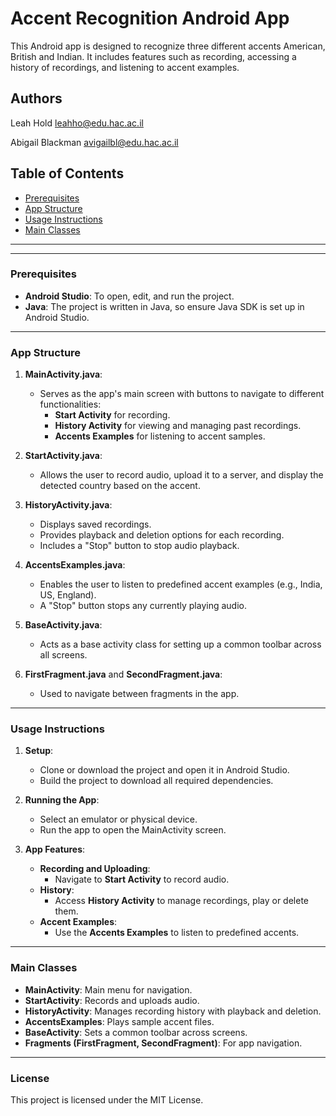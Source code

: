 # Accent Recognition Android App

This Android app is designed to recognize three different accents American, British and Indian. It includes features such as recording, accessing a history of recordings, and listening to accent examples.
## Authors
Leah Hold leahho@edu.hac.ac.il 

Abigail Blackman avigailbl@edu.hac.ac.il
## Table of Contents
- [Prerequisites](#prerequisites)
- [App Structure](#app-structure)
- [Usage Instructions](#usage-instructions)
- [Main Classes](#main-classes)

---


---

### Prerequisites
- **Android Studio**: To open, edit, and run the project.
- **Java**: The project is written in Java, so ensure Java SDK is set up in Android Studio.

---

### App Structure

1. **MainActivity.java**:
    - Serves as the app's main screen with buttons to navigate to different functionalities:
        - **Start Activity** for recording.
        - **History Activity** for viewing and managing past recordings.
        - **Accents Examples** for listening to accent samples.

2. **StartActivity.java**:
    - Allows the user to record audio, upload it to a server, and display the detected country based on the accent.

3. **HistoryActivity.java**:
    - Displays saved recordings.
    - Provides playback and deletion options for each recording.
    - Includes a "Stop" button to stop audio playback.

4. **AccentsExamples.java**:
    - Enables the user to listen to predefined accent examples (e.g., India, US, England).
    - A "Stop" button stops any currently playing audio.

5. **BaseActivity.java**:
    - Acts as a base activity class for setting up a common toolbar across all screens.

6. **FirstFragment.java** and **SecondFragment.java**:
    - Used to navigate between fragments in the app.

---

### Usage Instructions

1. **Setup**:
    - Clone or download the project and open it in Android Studio.
    - Build the project to download all required dependencies.

2. **Running the App**:
    - Select an emulator or physical device.
    - Run the app to open the MainActivity screen.

3. **App Features**:
    - **Recording and Uploading**:
        - Navigate to **Start Activity** to record audio.
    - **History**:
        - Access **History Activity** to manage recordings, play or delete them.
    - **Accent Examples**:
        - Use the **Accents Examples** to listen to predefined accents.

---

### Main Classes

- **MainActivity**: Main menu for navigation.
- **StartActivity**: Records and uploads audio.
- **HistoryActivity**: Manages recording history with playback and deletion.
- **AccentsExamples**: Plays sample accent files.
- **BaseActivity**: Sets a common toolbar across screens.
- **Fragments (FirstFragment, SecondFragment)**: For app navigation.

---

### License
This project is licensed under the MIT License.
